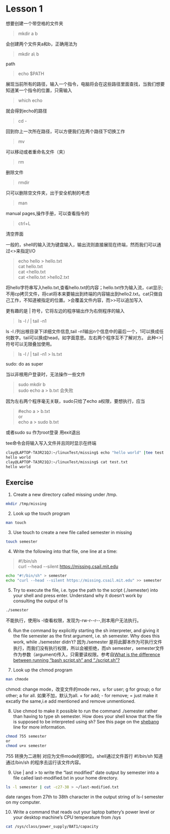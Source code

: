 # Lesson 1

想要创建一个带空格的文件夹
> mkdir a b

会创建两个文件夹a和b，正确用法为
>mkdir a\ b

path
>echo $PATH

展现当前所有的路径，输入一个指令，电脑将会在这些路径里面查找，当我们想要知道某一个指令的位置，只需输入
>which echo

就会得到echo的路径

>cd -

回到你上一次所在路径，可以方便我们在两个路径下切换工作
>mv

可以移动或者重命名文件（夹）
> rm

删除文件
>rmdir

只可以删除空文件夹，出于安全机制的考虑
>man

manual pages,操作手册，可以查看指令的
>ctrl+L

清空界面

一般的，shell的输入流为键盘输入，输出流则直接展现在终端，然而我们可以通过<>来指定I/O
>echo hello > hello.txt  
cat hello.txt  
cat <hello.txt  
cat <hello.txt >hello2.txt

将hello字符串写入hello.txt,查看hello.txt的内容；hello.txt作为输入流，cat显示;不用cp拷贝文件，将cat将本来要输出到终端的内容输出到hello2.txt。cat只做自己工作，不知道被指定的位置。>会覆盖文件内容，而>>可以追加写入

更有趣的是 | 符号，它将左边的程序输出作为右侧程序的输入
>ls -l / | tail -n1

ls -l /列出根目录下详细文件信息,tail -n1输出n个信息中的最后一个，1可以换成任何数字。tail可以换成head，如字面意思。左右两个程序互不了解对方。
此种<>|符号可以无限叠加使用。
>ls -l / | tail -n1 > ls.txt

sudo: do as super

当以非根用户登录时，无法操作一些文件
>sudo mkdir b  
sudo echo a > b.txt 会失败

因为左右两个程序毫无关联，sudo只给了echo a权限，要想执行，应当
> #echo a > b.txt  
or  
echo a > sudo b.txt


或者sudo su 作为root登录 用exit退出

tee命令会将输入写入文件并且同时显示在终端

```bash
clay@LAPTOP-TA3R21QJ:~/linuxTest/missing$ echo "hello world" |tee test.txt
hello world
clay@LAPTOP-TA3R21QJ:~/linuxTest/missing$ cat test.txt
hello world
```
## Exercise
1. Create a new directory called missing under /tmp.
```bash
mkdir /tmp/missing
```
2. Look up the touch program
```bash
man touch
```
3. Use touch to create a new file called semester in missing
```bash
touch semester
```
4. Write the following into that file, one line at a time:
> #!/bin/sh  
curl --head --silent https://missing.csail.mit.edu
```bash
echo "#!/bin/sh" > semester
echo "curl --head --silent https://missing.csail.mit.edu" >> semester
```
5. Try to execute the file, i.e. type the path to the script (./semester) into your shell and press enter. Understand why it doesn’t work by consulting the output of ls
```bash
./semester
```
不能执行，使用ls -l查看权限，发现为-rw-r--r--,则本用户无法执行。

6. Run the command by explicitly starting the sh interpreter, and giving it the file semester as the first argument, i.e. sh semester. Why does this work, while ./semester didn’t?
因为./semester 是将此脚本作为可执行文件执行，而我们没有执行权限，所以会被拒绝，而sh semester，semester文件作为参数（argument)传入，只需要读权限。参考自[What is the difference between running “bash script.sh” and “./script.sh”?
](https://unix.stackexchange.com/questions/136547/what-is-the-difference-between-running-bash-script-sh-and-script-sh?rq=1) 

7. Look up the chmod program
```bash
man chmode
```
chmod: change mode，改变文件的mode rwx，u for user; g for group; o for other; a for all. 如果不加，默认为all. + for add; - for remove; = just make it excatly the same,i.e add mentioned and remove unmentioned.

8. Use chmod to make it possible to run the command ./semester rather than having to type sh semester. How does your shell know that the file is supposed to be interpreted using sh? See this page on the [shebang](https://en.wikipedia.org/wiki/Shebang_(Unix)) line for more information.
```bash
chmod 755 semester
or
chmod u+x semester
```
755 转换为二进制 对应为文件mode的那9位。shell通过文件首行 *#!/bin/sh* 知道通过/bin/sh 的程序去运行该文件内容。

9. Use | and > to write the “last modified” date output by semester into a file called last-modified.txt in your home directory.
```bash
ls -l semester | cut -c27-38 > ~/last-modified.txt
```
date ranges from 27th to 38th character in the output string of ls-l semester on my computer.

10. Write a command that reads out your laptop battery’s power level or your desktop machine’s CPU temperature from /sys
```bash
cat /sys/class/power_supply/BAT1/capacity
```
